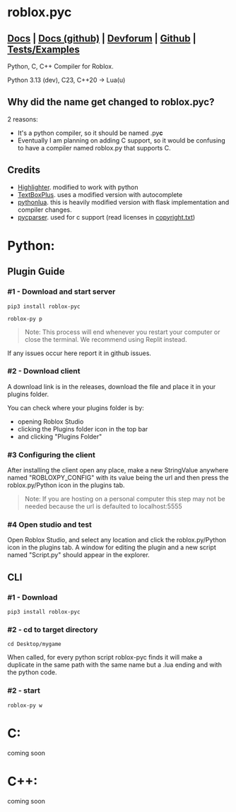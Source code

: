 # roblox.pyc

## [Docs](https://robloxpydocs.vercel.app) | [Docs (github)](https://github.com/AsynchronousAI/robloxpydocs/tree/main) | [Devforum](https://devforum.roblox.com/t/roblox-py-python-luau/2457105?u=dev98799) | [Github](https://github.com/AsynchronousAI/roblox.py) | [Tests/Examples](https://github.com/AsynchronousAI/roblox.py/tree/main/test)
Python, C, C++ Compiler for Roblox. 

Python 3.13 (dev), C23, C++20 -> Lua(u)

## Why did the name get changed to roblox.pyc?
2 reasons:
- It's a python compiler, so it should be named .py**c**
- Eventually I am planning on adding C support, so it would be confusing to have a compiler named roblox.py that supports C.


## Credits
- [Highlighter](https://github.com/boatbomber/Highlighter). modified to work with python
- [TextBoxPlus](https://github.com/boatbomber/TextBoxPlus). uses a modified version with autocomplete
- [pythonlua](https://github.com/dmitrii-eremin/python-lua). this is heavily modified version with flask implementation and compiler changes.
- [pycparser](https://github.com/eliben/pycparser/). used for c support
  (read licenses in [copyright.txt](/COPYRIGHTS.txt))
  
# Python:
## Plugin Guide
### #1 - Download and start server
```
pip3 install roblox-pyc
```
```
roblox-py p
```
> Note: This process will end whenever you restart your computer or close the terminal. We recommend using Replit instead.

If any issues occur here report it in github issues.

### #2 - Download client
A download link is in the releases, download the file and place it in your plugins folder. 

You can check where your plugins folder is by:
- opening Roblox Studio
- clicking the Plugins folder icon in the top bar
- and clicking "Plugins Folder"

### #3 Configuring the client
After installing the client open any place, make a new StringValue anywhere named "ROBLOXPY_CONFIG" with its value being the url and then press the roblox.py/Python icon in the plugins tab.

> Note: If you are hosting on a personal computer this step may not be needed because the url is defaulted to localhost:5555

### #4 Open studio and test
Open Roblox Studio, and select any location and click the roblox.py/Python icon in the plugins tab. A window for editing the plugin and a new script named "Script.py" should appear in the explorer.

## CLI
### #1 - Download
```
pip3 install roblox-pyc
```
### #2 - cd to target directory
```
cd Desktop/mygame
```
When called, for every python script roblox-pyc finds it will make a duplicate in the same path with the same name but a .lua ending and with the python code.

### #2 - start
```
roblox-py w
```

# C:
coming soon
# C++:
coming soon

